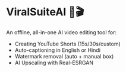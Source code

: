 # ViralSuiteAI 🧠🎬
An offline, all-in-one AI video editing tool for:
- Creating YouTube Shorts (15s/30s/custom)
- Auto-captioning in English or Hindi
- Watermark removal (auto + manual box)
- AI Upscaling with Real-ESRGAN
